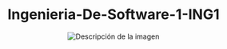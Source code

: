 <h1 align="center">Ingenieria-De-Software-1-ING1</h1>
<p align="center">
  <img src= "https://media1.tenor.com/m/5ZaqLMiW4BkAAAAd/homer-dynamite.gif" autoplay alt="Descripción de la imagen"> 
</p>
